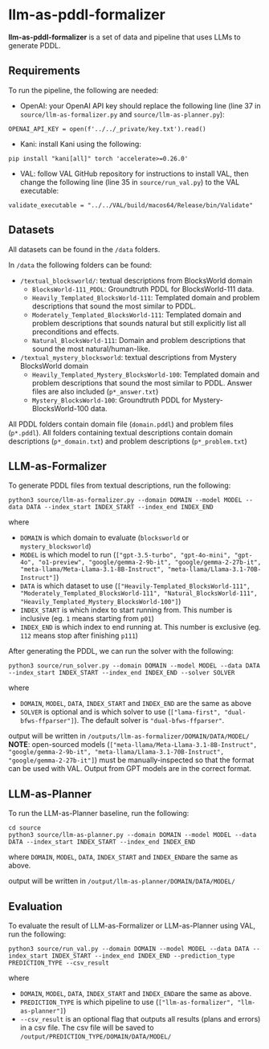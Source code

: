 # llm-as-pddl-formalizer
**llm-as-pddl-formalizer** is a set of data and pipeline that uses LLMs to generate PDDL.

## Requirements
To run the pipeline, the following are needed:
- OpenAI: your OpenAI API key should replace the following line (line 37 in `source/llm-as-formalizer.py` and `source/llm-as-planner.py`):
```
OPENAI_API_KEY = open(f'../../_private/key.txt').read()
```
- Kani: install Kani using the following:
```
pip install "kani[all]" torch 'accelerate>=0.26.0'
```
- VAL: follow VAL GitHub repository for instructions to install VAL, then change the following line (line 35 in `source/run_val.py`) to the VAL executable:
```
validate_executable = "../../VAL/build/macos64/Release/bin/Validate"
```

## Datasets
All datasets can be found in the `/data` folders.

In `/data` the following folders can be found:
- `/textual_blocksworld/`: textual descriptions from BlocksWorld domain
    * `BlocksWorld-111_PDDL`: Groundtruth PDDL for BlocksWorld-111 data.
    * `Heavily_Templated_BlocksWorld-111`: Templated domain and problem descriptions that sound the most similar to PDDL.
    * `Moderately_Templated_BlocksWorld-111`: Templated domain and problem descriptions that sounds natural but still explicitly list all preconditions and effects.
    * `Natural_BlocksWorld-111`: Domain and problem descriptions that sound the most natural/human-like.
-  `/textual_mystery_blocksworld`: textual descriptions from Mystery BlocksWorld domain
    *  `Heavily_Templated_Mystery_BlocksWorld-100`: Templated domain and problem descriptions that sound the most similar to PDDL. Answer files are also included (`p*_answer.txt`)
    *  `Mystery_BlocksWorld-100`: Groundtruth PDDL for Mystery-BlocksWorld-100 data. 

All PDDL folders contain domain file (`domain.pddl`) and problem files (`p*.pddl`).
All folders containing textual descriptions contain domain descriptions (`p*_domain.txt`) and problem descriptions (`p*_problem.txt`)

## LLM-as-Formalizer
To generate PDDL files from textual descriptions, run the following:
```
python3 source/llm-as-formalizer.py --domain DOMAIN --model MODEL --data DATA --index_start INDEX_START --index_end INDEX_END
```
where
- `DOMAIN` is which domain to evaluate (`blocksworld` or `mystery_blocksworld`)
- `MODEL` is which model to run (`["gpt-3.5-turbo", "gpt-4o-mini", "gpt-4o", "o1-preview", "google/gemma-2-9b-it", "google/gemma-2-27b-it", "meta-llama/Meta-Llama-3.1-8B-Instruct", "meta-llama/Llama-3.1-70B-Instruct"]`)
- `DATA` is which dataset to use (`["Heavily-Templated_BlocksWorld-111", "Moderately_Templated_BlocksWorld-111", "Natural_BlocksWorld-111", "Heavily_Templated_Mystery_BlocksWorld-100"]`)
- `INDEX_START` is which index to start running from. This number is inclusive (eg. `1` means starting from `p01`)
- `INDEX_END` is which index to end running at. This number is exclusive (eg. `112` means stop after finishing `p111`)

After generating the PDDL, we can run the solver with the following:
```
python3 source/run_solver.py --domain DOMAIN --model MODEL --data DATA --index_start INDEX_START --index_end INDEX_END --solver SOLVER   
```
where 
- `DOMAIN`, `MODEL`, `DATA`, `INDEX_START` and `INDEX_END` are the same as above
- `SOLVER` is optional and is which solver to use (`["lama-first", "dual-bfws-ffparser"]`). The default solver is `"dual-bfws-ffparser"`.

output will be written in `/outputs/llm-as-formalizer/DOMAIN/DATA/MODEL/`
**NOTE**: open-sourced models (`["meta-llama/Meta-Llama-3.1-8B-Instruct", "google/gemma-2-9b-it", "meta-llama/Llama-3.1-70B-Instruct", "google/gemma-2-27b-it"]`) must be manually-inspected so that the format can be used with VAL. Output from GPT models are in the correct format.

## LLM-as-Planner
To run the LLM-as-Planner baseline, run the following:
```
cd source
python3 source/llm-as-planner.py --domain DOMAIN --model MODEL --data DATA --index_start INDEX_START --index_end INDEX_END
```
where `DOMAIN`, `MODEL`, `DATA`, `INDEX_START` and `INDEX_END`are the same as above.

output will be written in `/output/llm-as-planner/DOMAIN/DATA/MODEL/`

## Evaluation
To evaluate the result of LLM-as-Formalizer or LLM-as-Planner using VAL, run the following:
```
python3 source/run_val.py --domain DOMAIN --model MODEL --data DATA --index_start INDEX_START --index_end INDEX_END --prediction_type PREDICTION_TYPE --csv_result
```

where
- `DOMAIN`, `MODEL`, `DATA`, `INDEX_START` and `INDEX_END`are the same as above.
- `PREDICTION_TYPE` is which pipeline to use (`["llm-as-formalizer", "llm-as-planner"]`)
- `--csv_result` is an optional flag that outputs all results (plans and errors) in a csv file. The csv file will be saved to `/output/PREDICTION_TYPE/DOMAIN/DATA/MODEL/`


